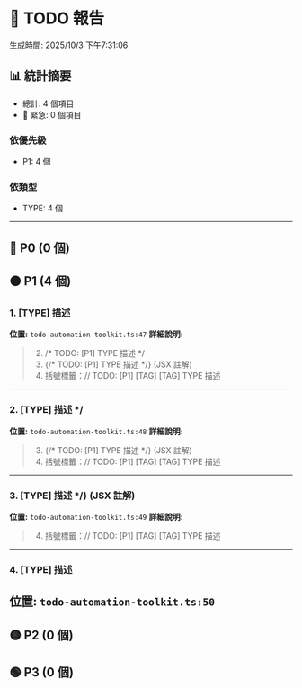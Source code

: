 # 📝 TODO 報告
生成時間: 2025/10/3 下午7:31:06
## 📊 統計摘要
- 總計: 4 個項目
- 🔴 緊急: 0 個項目
### 依優先級
- P1: 4 個
### 依類型
- TYPE: 4 個
---
## 🔴 P0 (0 個)
## 🟠 P1 (4 個)
### 1. [TYPE] 描述
**位置:** `todo-automation-toolkit.ts:47`
**詳細說明:**
> 2) /* TODO: [P1] TYPE 描述 */
> 3) {/* TODO: [P1] TYPE 描述 */} (JSX 註解)
> 4) 括號標籤：// TODO: [P1] [TAG] [TAG] TYPE 描述
---
### 2. [TYPE] 描述 */
**位置:** `todo-automation-toolkit.ts:48`
**詳細說明:**
> 3) {/* TODO: [P1] TYPE 描述 */} (JSX 註解)
> 4) 括號標籤：// TODO: [P1] [TAG] [TAG] TYPE 描述
---
### 3. [TYPE] 描述 */} (JSX 註解)
**位置:** `todo-automation-toolkit.ts:49`
**詳細說明:**
> 4) 括號標籤：// TODO: [P1] [TAG] [TAG] TYPE 描述
---
### 4. [TYPE] 描述
**位置:** `todo-automation-toolkit.ts:50`
---
## 🟡 P2 (0 個)
## 🟢 P3 (0 個)